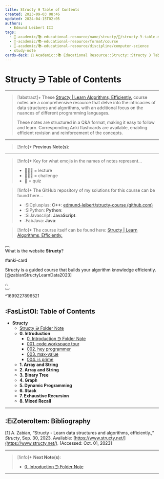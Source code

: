 ```yaml
---
title: Structy ∋ Table of Contents
created: 2023-09-03 08:46
updated: 2024-04-15T02:05
authors:
  - Edmund Leibert III
tags:
  - 🔴-academic/📚-educational-resource/name/structy/🔖/structy-∋-table-of-contents
  - 🔴-academic/📚-educational-resource/format/course
  - 🔴-academic/📚-educational-resource/discipline/computer-science
  - study-note
cards-deck: 🔴 Academic::📚 Educational Resource::Structy::Structy ∋ Table of Contents
---
```


# Structy ∋ Table of Contents 

---

> [!abstract]+ 
> These [Structy | Learn Algorithms, Efficiently.](https://www.structy.net/) course notes are a comprehensive resource that delve into the intricacies of data structures and algorithms, with an additional focus on the nuances of different programming languages. 
> 
> These notes are structured in a Q&A format, making it easy to follow and learn. Corresponding Anki flashcards are available, enabling efficient revision and reinforcement of the concepts.

---

> [!info]+ 
> **Previous Note(s)**:
> 

---

> [!info]+ 
> Key for what emojis in the names of notes represent…
> - 👨🏻‍🏫 = lecture
> - 👨🏽‍💻 = challenge
> - 📝 = quiz

> [!info]+ 
> The GitHub repository of my solutions for this course can be found here…
> - :SiCplusplus: **C++**: [edmund-leibert/structy-course (github.com)](https://github.com/edmund-leibert/structy-course)
> - :SiPython: **Python**:
> - :SiJavascript: **JavaScript**:
> - :FabJava: **Java**:

> [!info]+ 
> The course itself can be found here: [Structy | Learn Algorithms, Efficiently.](https://www.structy.net/)

﹇<br>
What is the website **Structy**?

#anki-card

Structy is a guided course that builds your algorithm knowledge efficiently. [@zabianStructyLearnData2023]

⌂
<br>﹈<br>^1699227896521

## :FasListOl: Table of Contents

- **Structy**
	- [Structy ∋ Folder Note](the-vault/src/🔴%20Academics/📚%20Educational%20Resource/Structy/Structy%20∋%20Folder%20Note.md)
	- **0. Introduction**
		- [0. Introduction ∋ Folder Note](the-vault/src/🔴%20Academics/📚%20Educational%20Resource/Structy/0.%20Introduction/0.%20Introduction%20∋%20Folder%20Note.md)
		- [001. code workspace tour](the-vault/src/🔴%20Academics/📚%20Educational%20Resource/Structy/0.%20Introduction/001.%20code%20workspace%20tour.md)
		- [002. hey programmer](the-vault/src/🔴%20Academics/📚%20Educational%20Resource/Structy/0.%20Introduction/002.%20hey%20programmer.md)
		- [003. max-value](the-vault/src/🔴%20Academics/📚%20Educational%20Resource/Structy/0.%20Introduction/003.%20max-value.md)
		- [004. is prime](the-vault/src/🔴%20Academics/📚%20Educational%20Resource/Structy/0.%20Introduction/004.%20is%20prime.md)
	- **1. Array and String**
	- **2. Array and String**
	- **3. Binary Tree**
	- **4. Graph**
	- **5. Dynamic Programming**
	- **6. Stack**
	- **7. Exhaustive Recursion**
	- **8. Mixed Recall**

---

## :EiZoteroItem: Bibliography

\[1\]
A. Zabian, “Structy - Learn data structures and algorithms, efficiently.,” _Structy_, Sep. 30, 2023. Available: [https://www.structy.net/](https://www.structy.net/). [Accessed: Oct. 01, 2023]

---

> [!info]+
> **Next Note(s)**:
> - [0. Introduction ∋ Folder Note](the-vault/src/🔴%20Academics/📚%20Educational%20Resource/Structy/0.%20Introduction/0.%20Introduction%20∋%20Folder%20Note.md)

---



